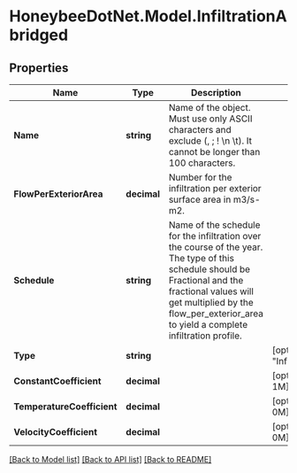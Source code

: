 
# HoneybeeDotNet.Model.InfiltrationAbridged

## Properties

Name | Type | Description | Notes
------------ | ------------- | ------------- | -------------
**Name** | **string** | Name of the object. Must use only ASCII characters and exclude (, ; ! \\n \\t). It cannot be longer than 100 characters. | 
**FlowPerExteriorArea** | **decimal** | Number for the infiltration per exterior surface area in m3/s-m2. | 
**Schedule** | **string** | Name of the schedule for the infiltration over the course of the year. The type of this schedule should be Fractional and the fractional values will get multiplied by the flow_per_exterior_area to yield a complete infiltration profile. | 
**Type** | **string** |  | [optional] [default to "InfiltrationAbridged"]
**ConstantCoefficient** | **decimal** |  | [optional] [default to 1M]
**TemperatureCoefficient** | **decimal** |  | [optional] [default to 0M]
**VelocityCoefficient** | **decimal** |  | [optional] [default to 0M]

[[Back to Model list]](../README.md#documentation-for-models)
[[Back to API list]](../README.md#documentation-for-api-endpoints)
[[Back to README]](../README.md)

